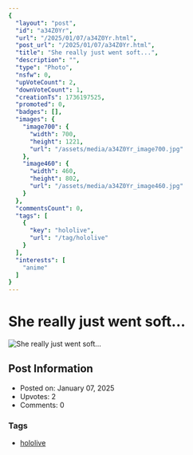 ```yaml
---
{
  "layout": "post",
  "id": "a34Z0Yr",
  "url": "/2025/01/07/a34Z0Yr.html",
  "post_url": "/2025/01/07/a34Z0Yr.html",
  "title": "She really just went soft...",
  "description": "",
  "type": "Photo",
  "nsfw": 0,
  "upVoteCount": 2,
  "downVoteCount": 1,
  "creationTs": 1736197525,
  "promoted": 0,
  "badges": [],
  "images": {
    "image700": {
      "width": 700,
      "height": 1221,
      "url": "/assets/media/a34Z0Yr_image700.jpg"
    },
    "image460": {
      "width": 460,
      "height": 802,
      "url": "/assets/media/a34Z0Yr_image460.jpg"
    }
  },
  "commentsCount": 0,
  "tags": [
    {
      "key": "hololive",
      "url": "/tag/hololive"
    }
  ],
  "interests": [
    "anime"
  ]
}
---
```


# She really just went soft...

![She really just went soft...](/assets/media/a34Z0Yr_image700.jpg)

## Post Information

- Posted on: January 07, 2025
- Upvotes: 2
- Comments: 0

### Tags

- [hololive](/tag/hololive)
